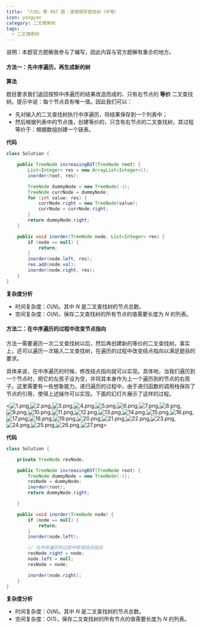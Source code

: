 ```yaml
---
title: 「力扣」第 987 题：递增顺序查找树（中等）
icon: yongyan
category: 二叉搜索树
tags:
  - 二叉搜索树
---
```



说明：本题官方题解我参与了编写，因此内容与官方题解有重合的地方。

#### 方法一：先中序遍历，再生成新的树

**算法**

题目要求我们返回按照中序遍历的结果改造而成的、只有右节点的 **等价** 二叉查找树。提示中说：每个节点具有唯一值。因此我们可以：

+ 先对输入的二叉查找树执行中序遍历，将结果保存到一个列表中；
+ 然后根据列表中的节点值，创建等价的，只含有右节点的二叉查找树，其过程等价于：根据数组创建一个链表。

**代码**

```Java []
class Solution {

    public TreeNode increasingBST(TreeNode root) {
        List<Integer> res = new ArrayList<Integer>();
        inorder(root, res);

        TreeNode dummyNode = new TreeNode(-1);
        TreeNode currNode = dummyNode;
        for (int value: res) {
            currNode.right = new TreeNode(value);
            currNode = currNode.right;
        }
        return dummyNode.right;
    }

    public void inorder(TreeNode node, List<Integer> res) {
        if (node == null) {
            return;
        }
        inorder(node.left, res);
        res.add(node.val);
        inorder(node.right, res);
    }
}
```

**复杂度分析**

- 时间复杂度：$O(N)$。其中 $N$ 是二叉查找树的节点总数。
- 空间复杂度：$O(N)$，保存二叉查找树的所有节点的值需要长度为 $N$ 的列表。

#### 方法二：在中序遍历的过程中改变节点指向

方法一需要遍历一次二叉查找树以后，然后再创建新的等价的二叉查找树。事实上，还可以遍历一次输入二叉查找树，在遍历的过程中改变结点指向以满足题目的要求。

具体来说，在中序遍历的时候，修改结点指向就可以实现。具体地，当我们遍历到一个节点时，把它的左孩子设为空，并将其本身作为上一个遍历到的节点的右孩子。这里需要有一些想象能力。递归遍历的过程中，由于递归函数的调用栈保存了节点的引用，使得上述操作可以实现。下面的幻灯片展示了这样的过程。



<![1.png](https://pic.leetcode-cn.com/1617605893-CYccaw-1.png),![2.png](https://pic.leetcode-cn.com/1617605893-wVIkEe-2.png),![3.png](https://pic.leetcode-cn.com/1617605893-wVNSxo-3.png),![4.png](https://pic.leetcode-cn.com/1617605893-MRrcNu-4.png),![5.png](https://pic.leetcode-cn.com/1617605893-ZaLISJ-5.png),![6.png](https://pic.leetcode-cn.com/1617605893-tdVhEG-6.png),![7.png](https://pic.leetcode-cn.com/1617605893-ljGMbE-7.png),![8.png](https://pic.leetcode-cn.com/1617605893-ObVBhn-8.png),![9.png](https://pic.leetcode-cn.com/1617605893-alyIKA-9.png),![10.png](https://pic.leetcode-cn.com/1617605893-hRHcnK-10.png),![11.png](https://pic.leetcode-cn.com/1617605893-AZbrbl-11.png),![12.png](https://pic.leetcode-cn.com/1617605893-aAIrLT-12.png),![13.png](https://pic.leetcode-cn.com/1617605893-IrZyWz-13.png),![14.png](https://pic.leetcode-cn.com/1617605893-EzRWkT-14.png),![15.png](https://pic.leetcode-cn.com/1617605893-INQjIh-15.png),![16.png](https://pic.leetcode-cn.com/1617605893-XUkntJ-16.png),![17.png](https://pic.leetcode-cn.com/1617605893-SNRECU-17.png),![18.png](https://pic.leetcode-cn.com/1617605893-MJNEuw-18.png),![19.png](https://pic.leetcode-cn.com/1617605893-APxVgX-19.png),![20.png](https://pic.leetcode-cn.com/1617605893-kncxnf-20.png),![21.png](https://pic.leetcode-cn.com/1617605893-AfojZp-21.png),![22.png](https://pic.leetcode-cn.com/1617605893-arlRwv-22.png),![23.png](https://pic.leetcode-cn.com/1617605893-dRsEXD-23.png),![24.png](https://pic.leetcode-cn.com/1617605893-mmcVcf-24.png),![25.png](https://pic.leetcode-cn.com/1617605893-PlYUtg-25.png),![26.png](https://pic.leetcode-cn.com/1617605893-oowOmh-26.png),![27.png](https://pic.leetcode-cn.com/1617605893-uzfpip-27.png)>

**代码**

```Java []
class Solution {

    private TreeNode resNode;

    public TreeNode increasingBST(TreeNode root) {
        TreeNode dummyNode = new TreeNode(-1);
        resNode = dummyNode;
        inorder(root);
        return dummyNode.right;

    }

    public void inorder(TreeNode node) {
        if (node == null) {
            return;
        }
        inorder(node.left);

        // 在中序遍历的过程中修改结点指向
        resNode.right = node;
        node.left = null;
        resNode = node;

        inorder(node.right);
    }
}
```

**复杂度分析**

- 时间复杂度：$O(N)$。其中 $N$ 是二叉查找树的节点总数。
- 空间复杂度：$O(1)$，保存二叉查找树的所有节点的值需要长度为 $N$ 的列表。

